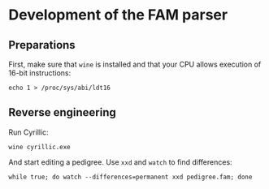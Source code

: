 # Development of the FAM parser

## Preparations
First, make sure that `wine` is installed and that your CPU allows execution of
16-bit instructions:

    echo 1 > /proc/sys/abi/ldt16

## Reverse engineering
Run Cyrillic:

    wine cyrillic.exe

And start editing a pedigree. Use `xxd` and `watch` to find differences:

    while true; do watch --differences=permanent xxd pedigree.fam; done
